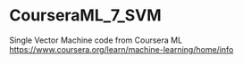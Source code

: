 # CourseraML_7_SVM
Single Vector Machine code from Coursera ML https://www.coursera.org/learn/machine-learning/home/info
